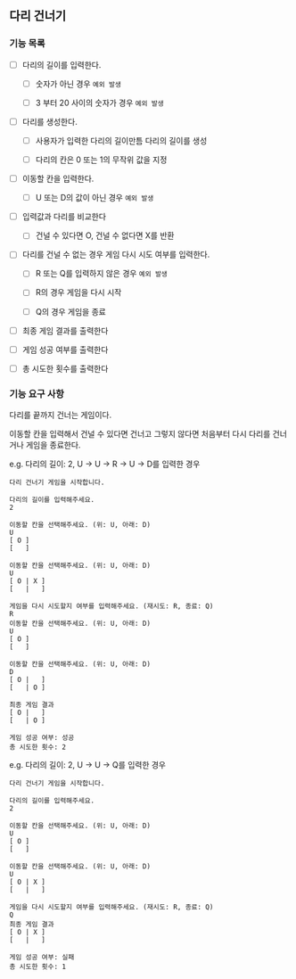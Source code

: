 ## 다리 건너기


### 기능 목록

-[ ] 다리의 길이를 입력한다.
  - [ ] 숫자가 아닌 경우 `예외 발생`
  - [ ] 3 부터 20 사이의 숫자가 경우 `예외 발생`


- [ ] 다리를 생성한다.
  - [ ] 사용자가 입력한 다리의 길이만틈 다리의 길이를 생성
  - [ ] 다리의 칸은 0 또는 1의 무작위 값을 지정


- [ ] 이동할 칸을 입력한다.
  - [ ] U 또는 D의 값이 아닌 경우 `예외 발생`


- [ ] 입력값과 다리를 비교한다
  - [ ] 건널 수 있다면 O, 건널 수 없다면 X를 반환


- [ ] 다리를 건널 수 없는 경우 게임 다시 시도 여부를 입력한다.
  - [ ] R 또는 Q를 입력하지 않은 경우 `예외 발생`
  - [ ] R의 경우 게임을 다시 시작
  - [ ] Q의 경우 게임을 종료


- [ ] 최종 게임 결과를 출력한다


- [ ] 게임 성공 여부를 출력한다


- [ ] 총 시도한 횟수를 출력한다


### 기능 요구 사항

다리를 끝까지 건너는 게임이다.

이동할 칸을 입력해서 건널 수 있다면 건너고 그렇지 않다면 처음부터 다시 다리를 건너거나 게임을 종료한다.

e.g. 다리의 길이: 2, U -> U -> R -> U -> D를 입력한 경우
```
다리 건너기 게임을 시작합니다.

다리의 길이를 입력해주세요.
2

이동할 칸을 선택해주세요. (위: U, 아래: D)
U
[ O ]
[   ]

이동할 칸을 선택해주세요. (위: U, 아래: D)
U
[ O | X ]
[   |   ]

게임을 다시 시도할지 여부를 입력해주세요. (재시도: R, 종료: Q)
R
이동할 칸을 선택해주세요. (위: U, 아래: D)
U
[ O ]
[   ]

이동할 칸을 선택해주세요. (위: U, 아래: D)
D
[ O |   ]
[   | O ]

최종 게임 결과
[ O |   ]
[   | O ]

게임 성공 여부: 성공
총 시도한 횟수: 2
```

e.g. 다리의 길이: 2, U -> U -> Q를 입력한 경우
```
다리 건너기 게임을 시작합니다.

다리의 길이를 입력해주세요.
2

이동할 칸을 선택해주세요. (위: U, 아래: D)
U
[ O ]
[   ]

이동할 칸을 선택해주세요. (위: U, 아래: D)
U
[ O | X ]
[   |   ]

게임을 다시 시도할지 여부를 입력해주세요. (재시도: R, 종료: Q)
Q
최종 게임 결과
[ O | X ]
[   |   ]

게임 성공 여부: 실패
총 시도한 횟수: 1
```
